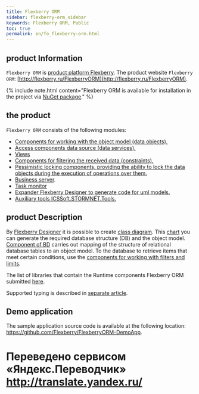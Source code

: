 ```yaml
--- 
title: Flexberry ORM 
sidebar: flexberry-orm_sidebar 
keywords: Flexberry ORM, Public 
toc: true 
permalink: en/fo_flexberry-orm.html 
--- 
```

## product Information 

`Flexberry ORM` is [product platform Flexberry](fp_platform-structure.html). The product website `Flexberry ORM`: [http://flexberry.ru/FlexberryORM](http://flexberry.ru/FlexberryORM). 

{% include note.html content="Flexberry ORM is available for installation in the project via [NuGet package](https://www.nuget.org/packages/NewPlatform.Flexberry.ORM)." %} 

## the product 

`Flexberry ORM` consists of the following modules: 

* [Components for working with the object model (data objects).](fo_data-object.html) 
* [Access components data source (data services).](fo_data-service.html) 
* [Views](fd_view-definition.html) 
* [Components for filtering the received data (constraints).](fo_limitation.html) 
* [Pessimistic locking components, providing the ability to lock the data objects during the execution of operations over them.](fo_lock-service.html) 
* [Business server](fo_business-logic.html). 
* [Task monitor](fo_business-task-monitor.html) 
* [Expander Flexberry Designer to generate code for uml models.](fo_orm-case-plugin.html) 
* [Auxiliary tools ICSSoft.STORMNET.Tools.](fo_ics-soft-stormnet-tools.html) 

## product Description 

By [Flexberry Designer](fd_flexberry.html) it is possible to create [class diagram](fd_class-diagram.html). This [chart](fd_class-diagram.html) you can generate the required database structure (DB) and the object model. [Component of BD](fo_data-service.html) carries out mapping of the structure of relational database tables to an object model. To the database to retrieve items that meet certain conditions, use the [components for working with filters and limits](fo_limitation.html). 

The list of libraries that contain the Runtime components Flexberry ORM submitted [here](fo_flexberry-orm-libraries.html). 

Supported typing is described in [separate article](fo_flexberry-orm-types.html). 

## Demo application 
The sample application source code is available at the following location: <https://github.com/Flexberry/FlexberryORM-DemoApp>. 



 # Переведено сервисом «Яндекс.Переводчик» http://translate.yandex.ru/